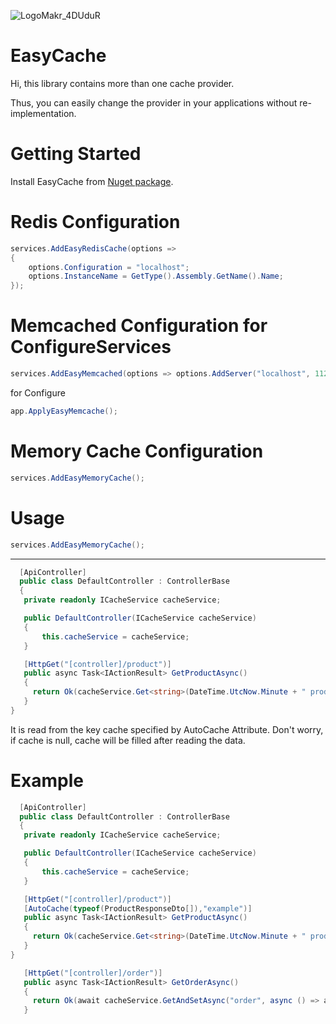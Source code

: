 ![LogoMakr_4DUduR](https://user-images.githubusercontent.com/47147484/84819453-b0361d80-b020-11ea-9df4-7d1b6d5ae39d.png)

# EasyCache

Hi, this library contains more than one cache provider.

Thus, you can easily change the provider in your applications without re-implementation.

# Getting Started

Install EasyCache from [Nuget package](https://www.nuget.org/packages/EasyCacheDotnetCore).

# Redis Configuration

```csharp
services.AddEasyRedisCache(options =>
{
    options.Configuration = "localhost";
    options.InstanceName = GetType().Assembly.GetName().Name;
});
```

# Memcached Configuration for ConfigureServices
```csharp
services.AddEasyMemcached(options => options.AddServer("localhost", 11211));
```
for Configure
```csharp
app.ApplyEasyMemcache();
```

# Memory Cache Configuration
```csharp
services.AddEasyMemoryCache();
```

# Usage

```csharp
services.AddEasyMemoryCache();
```
<hr/>

```csharp
  [ApiController]
  public class DefaultController : ControllerBase
  {
   private readonly ICacheService cacheService;

   public DefaultController(ICacheService cacheService)
   {
       this.cacheService = cacheService;
   }

   [HttpGet("[controller]/product")]
   public async Task<IActionResult> GetProductAsync()
   {
     return Ok(cacheService.Get<string>(DateTime.UtcNow.Minute + " product"));
   }
}
```

It is read from the key cache specified by AutoCache Attribute. 
Don't worry, if cache is null, cache will be filled after reading the data.
# Example
```csharp
  [ApiController]
  public class DefaultController : ControllerBase
  {
   private readonly ICacheService cacheService;

   public DefaultController(ICacheService cacheService)
   {
       this.cacheService = cacheService;
   }

   [HttpGet("[controller]/product")]
   [AutoCache(typeof(ProductResponseDto[]),"example")]
   public async Task<IActionResult> GetProductAsync()
   {
     return Ok(cacheService.Get<string>(DateTime.UtcNow.Minute + " product"));
   }
}

   [HttpGet("[controller]/order")]
   public async Task<IActionResult> GetOrderAsync()
   {
     return Ok(await cacheService.GetAndSetAsync("order", async () => await cacheService.GetAsync<string>("order"),                                TimeSpan.FromMinutes(10)););
   }

```



